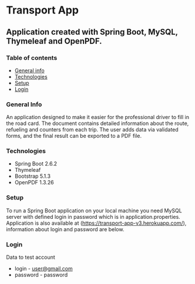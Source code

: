 # Transport App
## Application created with Spring Boot, MySQL, Thymeleaf and OpenPDF.
### Table of contents
* [General info](#general-info)
* [Technologies](#technologies)
* [Setup](#setup)
* [Login](#login)

### General Info
An application designed to make it easier for the professional driver to fill in the road card. The document contains detailed information about the route, refueling and counters from each trip.
The user adds data via validated forms, and the final result can be exported to a PDF file.

### Technologies
* Spring Boot 2.6.2
* Thymeleaf
* Bootstrap 5.1.3
* OpenPDF 1.3.26

### Setup
To run a Spring Boot application on your local machine you need MySQL server with defined login in password which is in application.properties.
Application is also available at (https://transport-app-v3.herokuapp.com/), information about login and password are below.

### Login
Data to test account
* login - user@gmail.com
* password - password
